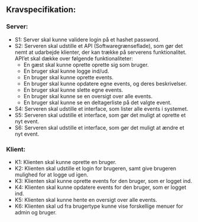 ## Kravspecifikation:

### Server:
- S1: Server skal kunne validere login på et hashet password.
- S2: Serveren skal udstille et API (Softwaregrænseflade), som gør det nemt at udarbejde klienter, der kan trække på serverens funktionalitet. API’et skal dække over følgende funktionaliteter:
   - En gæst skal kunne oprette oprette sig som bruger.
   - En bruger skal kunne logge ind/ud.
   - En bruger skal kunne oprette events.
   - En bruger skal kunne opdatere egne events, og deres beskrivelser. 
   - En bruger skal kunne slette egne events. 
   - En bruger skal kunne se en oversigt over alle events.
   - En bruger skal kunne se en deltagerliste på det valgte event.
- S4: Serveren skal udstille et interface, som lister alle events i systemet. 
- S5: Serveren skal udstille et interface, som gør det muligt at oprette et nyt event.
- S6: Serveren skal udstille et interface, som gør det muligt at ændre et nyt event.

### Klient:
- K1: Klienten skal kunne oprette en bruger.
- K2: Klienten skal udstille et login for brugeren, samt give brugeren mulighed for at logge ud igen. 
- K3: Klienten skal kunne oprette events for den bruger, som er logget ind. 
- K4: Klienten skal kunne opdatere events for den bruger, som er logget ind. 
- K5: Klienten skal kunne hente en oversigt over alle events.
- K6: Klienten skal ud fra brugertype kunne vise forskellige menuer for admin og bruger. 
